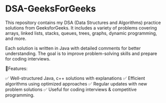 # DSA-GeeksForGeeks
This repository contains my DSA (Data Structures and Algorithms) practice solutions from GeeksforGeeks. It includes a variety of problems covering arrays, linked lists, stacks, queues, trees, graphs, dynamic programming, and more.

Each solution is written in Java with detailed comments for better understanding. The goal is to improve problem-solving skills and prepare for coding interviews.

🔹Features:


✅ Well-structured Java, c++ solutions with explanations
✅ Efficient algorithms using optimized approaches
✅ Regular updates with new problem solutions
✅ Useful for coding interviews & competitive programming.
